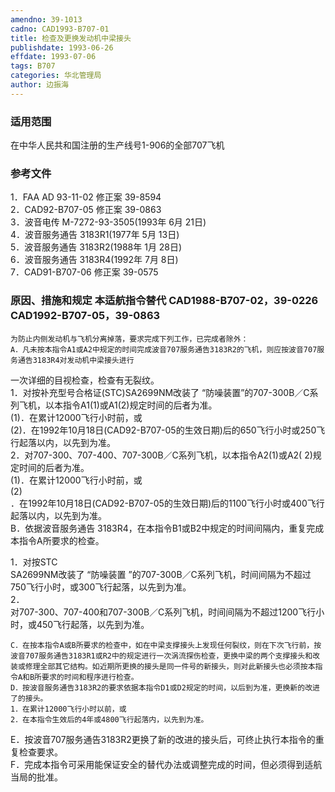 ```yaml
---
amendno: 39-1013  
cadno: CAD1993-B707-01  
title: 检查及更换发动机中梁接头  
publishdate: 1993-06-26  
effdate: 1993-07-06  
tags: B707  
categories: 华北管理局  
author: 边振海  
---
```

  
### 适用范围  
在中华人民共和国注册的生产线号1-906的全部707飞机  
  
<!--more-->  
### 参考文件  
1．FAA AD 93-11-02  修正案  39-8594  
 2．CAD92-B707-05  修正案  39-0863  
3．波音电传  M-7272-93-3505(1993年 6月 21日)  
4．波音服务通告  3183R1(1977年 5月 13日)  
5．波音服务通告  3183R2(1988年 1月 28日)  
6．波音服务通告  3183R4(1992年 7月 8日)  
7．CAD91-B707-06  修正案  39-0575  
  
### 原因、措施和规定 本适航指令替代 CAD1988-B707-02，39-0226 CAD1992-B707-05，39-0863  
    为防止内侧发动机与飞机分离掉落，要求完成下列工作，已完成者除外：  
    A．凡未按本指令A1或A2中规定的时间完成波音707服务通告3183R2的飞机，则应按波音707服务通告3183R4对发动机中梁接头进行  
  
一次详细的目视检查，检查有无裂纹。  
    1．对按补充型号合格证(STC)SA2699NM改装了 “防噪装置”的707-300B／C系列飞机，以本指令A1(1)或A1(2)规定时间的后者为准。  
    (1)．在累计12000飞行小时前，或  
(2)．在1992年10月18日(CAD92-B707-05的生效日期)后的650飞行小时或250飞行起落以内，以先到为准。  
2．对707-300、707-400、707-300B／C系列飞机，以本指令A2(1)或A2( 2)规定时间的后者为准。  
    (1)．在累计12000飞行小时前，或  
(2)  
．在1992年10月18日(CAD92-B707-05的生效日期)后的1100飞行小时或400飞行起落以内，以先到为准。  
    B．依据波音服务通告  3183R4，在本指令B1或B2中规定的时间间隔内，重复完成本指令A所要求的检查。  
  
1．对按STC  
SA2699NM改装了 “防噪装置 ”的707-300B／C系列飞机，时间间隔为不超过750飞行小时，或300飞行起落，以先到为准。  
2．  
对707-300、707-400和707-300B／C系列飞机，时间间隔为不超过1200飞行小时，或450飞行起落，以先到为准。  
  
    C．在按本指令A或B所要求的检查中，如在中梁支撑接头上发现任何裂纹，则在下次飞行前，按波音707服务通告3183R1或R2中的规定进行一次涡流探伤检查，更换中梁的两个支撑接头和改装或修理全部其它结构。如近期所更换的接头是同一件号的新接头，则对此新接头也必须按本指令A和B所要求的时间和程序进行检查。  
    D．按波音服务通告3183R2的要求依据本指令D1或D2规定的时间，以后到为准，更换新的改进了的接头。  
    1．在累计12000飞行小时以前，或  
    2．在本指令生效后的4年或4800飞行起落内，以先到为准。  
  
E．按波音707服务通告3183R2更换了新的改进的接头后，可终止执行本指令的重复检查要求。  
    F．完成本指令可采用能保证安全的替代办法或调整完成的时间，但必须得到适航当局的批准。  
  
